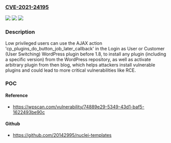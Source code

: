### [CVE-2021-24195](https://cve.mitre.org/cgi-bin/cvename.cgi?name=CVE-2021-24195)
![](https://img.shields.io/static/v1?label=Product&message=Login%20as%20User%20or%20Customer%20(User%20Switching)&color=blue)
![](https://img.shields.io/static/v1?label=Version&message=1.8%3C%201.8%20&color=brighgreen)
![](https://img.shields.io/static/v1?label=Vulnerability&message=CWE-285%20Improper%20Authorization&color=brighgreen)

### Description

Low privileged users can use the AJAX action 'cp_plugins_do_button_job_later_callback' in the Login as User or Customer (User Switching) WordPress plugin before 1.8, to install any plugin (including a specific version) from the WordPress repository, as well as activate arbitrary plugin from then blog, which helps attackers install vulnerable plugins and could lead to more critical vulnerabilities like RCE.

### POC

#### Reference
- https://wpscan.com/vulnerability/74889e29-5349-43d1-baf5-1622493be90c

#### Github
- https://github.com/20142995/nuclei-templates

